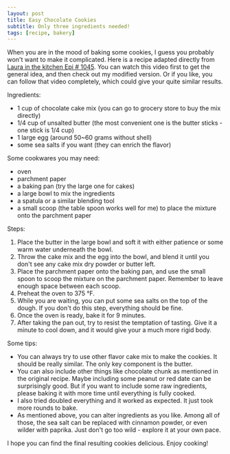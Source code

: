 ```yaml
---
layout: post
title: Easy Chocolate Cookies
subtitle: Only three ingredients needed!
tags: [recipe, bakery]
---
```


When you are in the mood of baking some cookies, I guess you probably won't want to make it complicated. 
Here is a recipe adapted directly from 
[Laura in the kitchen Epi # 1045](https://www.laurainthekitchen.com/recipes/chocolate-chunk-cake-batter-cookies/). 
You can watch this video first to get the general idea, and then check out my modified version.
Or if you like, you can follow that video completely, which could give your quite similar results.

Ingredients:
- 1 cup of chocolate cake mix (you can go to grocery store to buy the mix directly)
- 1/4 cup of unsalted butter (the most convenient one is the butter sticks - one stick is 1/4 cup)
- 1 large egg (around 50~60 grams without shell)
- some sea salts if you want (they can enrich the flavor)

Some cookwares you may need:
- oven
- parchment paper
- a baking pan (try the large one for cakes)
- a large bowl to mix the ingredients
- a spatula or a similar blending tool
- a small scoop (the table spoon works well for me) to place the mixture onto the parchment paper

Steps:
1. Place the butter in the large bowl and soft it with either patience or some warm water underneath the bowl.
2. Throw the cake mix and the egg into the bowl, and blend it until you don't see any cake mix dry powder or butter left.
3. Place the parchment paper onto the baking pan, and use the small spoon to scoop the mixture on the parchment paper.
Remember to leave enough space between each scoop.
4. Preheat the oven to 375 &deg;F.
5. While you are waiting, you can put some sea salts on the top of the dough. 
If you don't do this step, everything should be fine.
6. Once the oven is ready, bake it for 9 minutes.
7. After taking the pan out, try to resist the temptation of tasting. 
Give it a minute to cool down, and it would give your a much more rigid body.


Some tips:
- You can always try to use other flavor cake mix to make the cookies. 
It should be really similar.
The only key component is the butter.
- You can also include other things like chocolate chunk as mentioned in the original recipe. 
Maybe including some peanut or red date can be surprisingly good.
But if you want to include some raw ingredients, please baking it with more time until everything is fully cooked.
- I also tried doubled everything and it worked as expected. 
It just took more rounds to bake.
- As mentioned above, you can alter ingredients as you like. 
Among all of those, the sea salt can be replaced with cinnamon powder, or even wilder with paprika.
Just don't go too wild - explore it at your own pace.

I hope you can find the final resulting cookies delicious. 
Enjoy cooking!